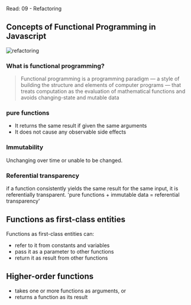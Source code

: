  Read: 09 - Refactoring

## Concepts of Functional Programming in Javascript
![refactoring](https://aspblogs.blob.core.windows.net/media/uruit/images/post%20andre.jpg)

### What is functional programming?

> Functional programming is a programming paradigm — a style of building the structure and elements of computer programs — that treats computation as the evaluation of mathematical functions and avoids changing-state and mutable data

### pure functions
* It returns the same result if given the same arguments
* It does not cause any observable side effects

### Immutability
Unchanging over time or unable to be changed.

### Referential transparency
if a function consistently yields the same result for the same input, it is referentially transparent.
'pure functions + immutable data = referential transparency'

## Functions as first-class entities
Functions as first-class entities can:

* refer to it from constants and variables
* pass it as a parameter to other functions
* return it as result from other functions

## Higher-order functions
* takes one or more functions as arguments, or
* returns a function as its result

